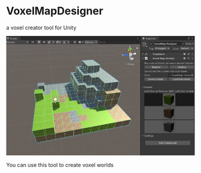 # VoxelMapDesigner
 a voxel creator tool for Unity

![alt text](https://github.com/SentientDragon5/VoxelMapDesigner/blob/main/VoxelDemo1.png?raw=true)


You can use this tool to create voxel worlds
